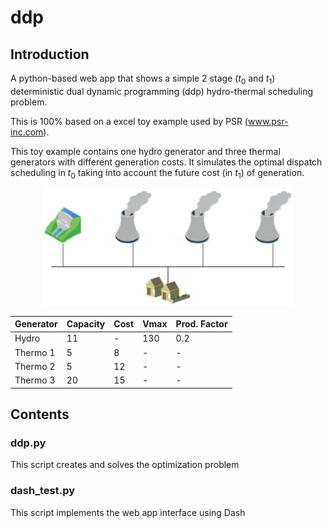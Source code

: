 # ddp

## Introduction

A python-based web app that shows a simple 2 stage ($t_0$ and $t_1$) deterministic dual dynamic programming (ddp) hydro-thermal scheduling problem.

This is 100% based on a excel toy example used by PSR (www.psr-inc.com). 

This toy example contains one hydro generator and three thermal generators with different generation costs. It simulates the optimal dispatch scheduling in $t_0$ taking into account the future cost (in $t_1$) of generation.

<p align="center">
<img src="./diagram.png" alt="toy example" width="400">
</p>


| Generator      | Capacity     |  Cost         | Vmax         | Prod. Factor  |
| :------------- |:-------------| :-------------|:-------------|:-----|
| Hydro          | 11           |  -            | 130          | 0.2  |
| Thermo 1       | 5            |  8            | -            | -    |
| Thermo 2 	     | 5            |  12           | -            | -    |
| Thermo 3       | 20           |  15           | -            | -    |

## Contents

### ddp.py

This script creates and solves the optimization problem

### dash_test.py

This script implements the web app interface using Dash


